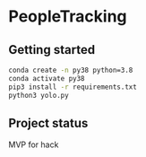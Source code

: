 # PeopleTracking

## Getting started
```bash
conda create -n py38 python=3.8
conda activate py38
pip3 install -r requirements.txt
python3 yolo.py
```

## Project status
MVP for hack
